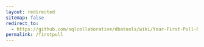 ```yaml
---
layout: redirected
sitemap: false
redirect_to:
  - https://github.com/sqlcollaborative/dbatools/wiki/Your-First-Pull-Request
permalink: /firstpull
---
```

